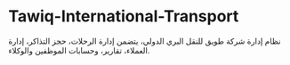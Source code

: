 # Tawiq-International-Transport
نظام إدارة شركة طويق للنقل البري الدولي، يتضمن إدارة الرحلات، حجز التذاكر، إدارة العملاء، تقارير، وحسابات الموظفين والوكلاء.
